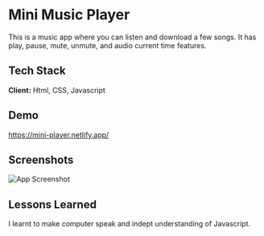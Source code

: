 # Mini Music Player
This is a music app where you can listen and download a few songs. It has play, pause, mute, unmute, and audio current time features. 





## Tech Stack

**Client:** Html, CSS, Javascript


## Demo
https://mini-player.netlify.app/


## Screenshots

![App Screenshot](https://res.cloudinary.com/nkechi-christabel/image/upload/c_scale,w_948/v1654980189/m56tl7fr5qhc8eetgyfj.png)



## Lessons Learned
I learnt to make computer speak and indept understanding of Javascript.
